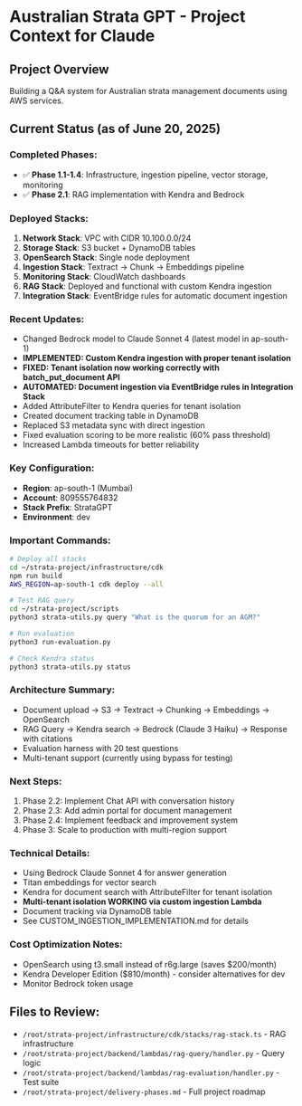 # Australian Strata GPT - Project Context for Claude

## Project Overview
Building a Q&A system for Australian strata management documents using AWS services.

## Current Status (as of June 20, 2025)

### Completed Phases:
- ✅ **Phase 1.1-1.4**: Infrastructure, ingestion pipeline, vector storage, monitoring
- ✅ **Phase 2.1**: RAG implementation with Kendra and Bedrock

### Deployed Stacks:
1. **Network Stack**: VPC with CIDR 10.100.0.0/24
2. **Storage Stack**: S3 bucket + DynamoDB tables
3. **OpenSearch Stack**: Single node deployment
4. **Ingestion Stack**: Textract → Chunk → Embeddings pipeline
5. **Monitoring Stack**: CloudWatch dashboards
6. **RAG Stack**: Deployed and functional with custom Kendra ingestion
7. **Integration Stack**: EventBridge rules for automatic document ingestion

### Recent Updates:
- Changed Bedrock model to Claude Sonnet 4 (latest model in ap-south-1)
- **IMPLEMENTED: Custom Kendra ingestion with proper tenant isolation**
- **FIXED: Tenant isolation now working correctly with batch_put_document API**
- **AUTOMATED: Document ingestion via EventBridge rules in Integration Stack**
- Added AttributeFilter to Kendra queries for tenant isolation
- Created document tracking table in DynamoDB
- Replaced S3 metadata sync with direct ingestion
- Fixed evaluation scoring to be more realistic (60% pass threshold)
- Increased Lambda timeouts for better reliability

### Key Configuration:
- **Region**: ap-south-1 (Mumbai)
- **Account**: 809555764832
- **Stack Prefix**: StrataGPT
- **Environment**: dev

### Important Commands:
```bash
# Deploy all stacks
cd ~/strata-project/infrastructure/cdk
npm run build
AWS_REGION=ap-south-1 cdk deploy --all

# Test RAG query
cd ~/strata-project/scripts
python3 strata-utils.py query "What is the quorum for an AGM?"

# Run evaluation
python3 run-evaluation.py

# Check Kendra status
python3 strata-utils.py status
```

### Architecture Summary:
- Document upload → S3 → Textract → Chunking → Embeddings → OpenSearch
- RAG Query → Kendra search → Bedrock (Claude 3 Haiku) → Response with citations
- Evaluation harness with 20 test questions
- Multi-tenant support (currently using bypass for testing)

### Next Steps:
1. Phase 2.2: Implement Chat API with conversation history
2. Phase 2.3: Add admin portal for document management
3. Phase 2.4: Implement feedback and improvement system
4. Phase 3: Scale to production with multi-region support

### Technical Details:
- Using Bedrock Claude Sonnet 4 for answer generation
- Titan embeddings for vector search  
- Kendra for document search with AttributeFilter for tenant isolation
- **Multi-tenant isolation WORKING via custom ingestion Lambda**
- Document tracking via DynamoDB table
- See CUSTOM_INGESTION_IMPLEMENTATION.md for details

### Cost Optimization Notes:
- OpenSearch using t3.small instead of r6g.large (saves $200/month)
- Kendra Developer Edition ($810/month) - consider alternatives for dev
- Monitor Bedrock token usage

## Files to Review:
- `/root/strata-project/infrastructure/cdk/stacks/rag-stack.ts` - RAG infrastructure
- `/root/strata-project/backend/lambdas/rag-query/handler.py` - Query logic
- `/root/strata-project/backend/lambdas/rag-evaluation/handler.py` - Test suite
- `/root/strata-project/delivery-phases.md` - Full project roadmap